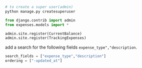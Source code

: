 ```py
# to create a super user(admin)
python manage.py createsuperuser
```

```py
from django.contrib import admin
from expenses.models import *

admin.site.register(CurrentBalance)
admin.site.register(TrackingExpenses)
```

add a search for the following fields `expense_type","description`.

```py
search_fields = ["expense_type","description"]
ordering = ["-updated_at"]
```
